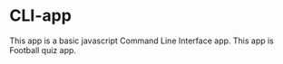 # CLI-app
This app is a basic javascript Command Line Interface app.
This app is Football quiz app.
